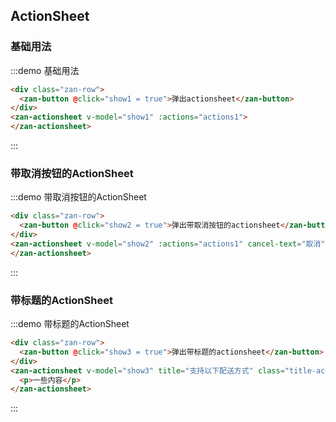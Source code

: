 <style>
@component-namespace demo {
  @b actionsheet {
    .actionsheet-wx {
      color: #06BF04;
    }

    .zan-button {
      margin-left: 15px;
    }

    .title-actionsheet p {
      padding: 20px;
    }
  }
}
</style>

<script>
export default {
  data() {
    return {
      show1: false,
      show2: false,
      show3: false,
      actions1: [
        {
          name: '微信安全支付',
          className: 'actionsheet-wx'
        },
        {
          name: '支付宝支付',
          loading: true
        },
        {
          name: '有赞E卡',
          subname: '（剩余260.50元）'
        },
        {
          name: '信用卡支付'
        },
        {
          name: '其他支付方式'
        }
      ]
    };
  }
}
</script>

## ActionSheet

### 基础用法

:::demo 基础用法
```html
<div class="zan-row">
  <zan-button @click="show1 = true">弹出actionsheet</zan-button>
</div>
<zan-actionsheet v-model="show1" :actions="actions1">
</zan-actionsheet>
```
:::

### 带取消按钮的ActionSheet

:::demo 带取消按钮的ActionSheet
```html
<div class="zan-row">
  <zan-button @click="show2 = true">弹出带取消按钮的actionsheet</zan-button>
</div>
<zan-actionsheet v-model="show2" :actions="actions1" cancel-text="取消">
</zan-actionsheet>
```
:::

### 带标题的ActionSheet

:::demo 带标题的ActionSheet
```html
<div class="zan-row">
  <zan-button @click="show3 = true">弹出带标题的actionsheet</zan-button>
</div>
<zan-actionsheet v-model="show3" title="支持以下配送方式" class="title-actionsheet">
  <p>一些内容</p>
</zan-actionsheet>
```
:::
